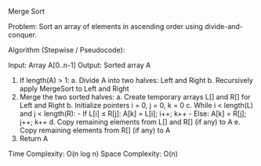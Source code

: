 Merge Sort

Problem: Sort an array of elements in ascending order using divide-and-conquer.

Algorithm (Stepwise / Pseudocode):

Input: Array A[0..n-1]
Output: Sorted array A

1. If length(A) > 1:
    a. Divide A into two halves: Left and Right
    b. Recursively apply MergeSort to Left and Right
2. Merge the two sorted halves:
    a. Create temporary arrays L[] and R[] for Left and Right
    b. Initialize pointers i = 0, j = 0, k = 0
    c. While i < length(L) and j < length(R):
        - If L[i] ≤ R[j]:
            A[k] = L[i]; i++; k++
        - Else:
            A[k] = R[j]; j++; k++
    d. Copy remaining elements from L[] and R[] (if any) to A
    e. Copy remaining elements from R[] (if any) to A
3. Return A


Time Complexity: O(n log n)
Space Complexity: O(n)